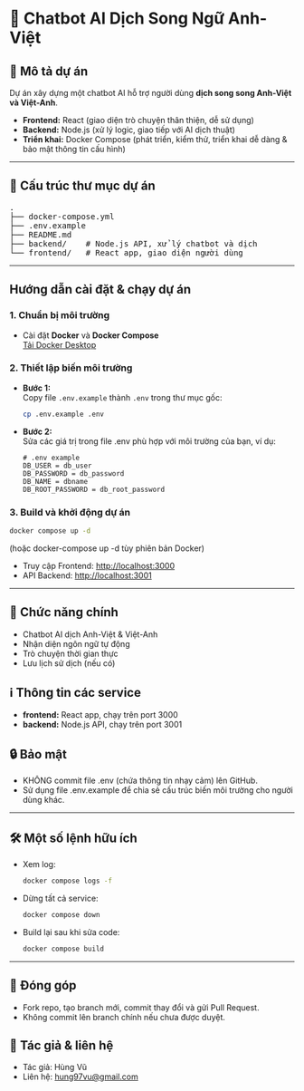# 🤖 Chatbot AI Dịch Song Ngữ Anh-Việt

## 📝 Mô tả dự án

Dự án xây dựng một chatbot AI hỗ trợ người dùng **dịch song song Anh-Việt và Việt-Anh**.

- **Frontend:** React (giao diện trò chuyện thân thiện, dễ sử dụng)
- **Backend:** Node.js (xử lý logic, giao tiếp với AI dịch thuật)
- **Triển khai:** Docker Compose (phát triển, kiểm thử, triển khai dễ dàng & bảo mật thông tin cấu hình)

---

## 📁 Cấu trúc thư mục dự án

<pre>
.
├── docker-compose.yml
├── .env.example
├── README.md
├── backend/    # Node.js API, xử lý chatbot và dịch
└── frontend/   # React app, giao diện người dùng
</pre>

---

## Hướng dẫn cài đặt & chạy dự án

### 1. Chuẩn bị môi trường

- Cài đặt **Docker** và **Docker Compose**  
  [Tải Docker Desktop](https://www.docker.com/products/docker-desktop/)

### 2. Thiết lập biến môi trường

- **Bước 1:**  
  Copy file `.env.example` thành `.env` trong thư mục gốc:

  ```bash
  cp .env.example .env
  ```

- **Bước 2:**  
  Sửa các giá trị trong file .env phù hợp với môi trường của bạn, ví dụ:

  ```env
  # .env example
  DB_USER = db_user
  DB_PASSWORD = db_password
  DB_NAME = dbname
  DB_ROOT_PASSWORD = db_root_password
  ```

### 3. Build và khởi động dự án

```bash
docker compose up -d
```

(hoặc docker-compose up -d tùy phiên bản Docker)

- Truy cập Frontend: [http://localhost:3000](http://localhost:3000)
- API Backend: [http://localhost:3001](http://localhost:3001)

---

## 🚀 Chức năng chính

- Chatbot AI dịch Anh-Việt & Việt-Anh
- Nhận diện ngôn ngữ tự động
- Trò chuyện thời gian thực
- Lưu lịch sử dịch (nếu có)

## ℹ️ Thông tin các service

- **frontend:** React app, chạy trên port 3000
- **backend:** Node.js API, chạy trên port 3001

## 🔒 Bảo mật

- KHÔNG commit file .env (chứa thông tin nhạy cảm) lên GitHub.
- Sử dụng file .env.example để chia sẻ cấu trúc biến môi trường cho người dùng khác.

---

## 🛠️ Một số lệnh hữu ích

- Xem log:

  ```bash
  docker compose logs -f
  ```

- Dừng tất cả service:

  ```bash
  docker compose down
  ```

- Build lại sau khi sửa code:

  ```bash
  docker compose build
  ```

---

## 🤝 Đóng góp

- Fork repo, tạo branch mới, commit thay đổi và gửi Pull Request.
- Không commit lên branch chính nếu chưa được duyệt.

## 👤 Tác giả & liên hệ

- Tác giả: Hùng Vũ
- Liên hệ: hung97vu@gmail.com